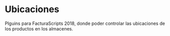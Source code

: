 # Ubicaciones
Plguins para FacturaScripts 2018, donde poder controlar las ubicaciones de los productos en los almacenes.
